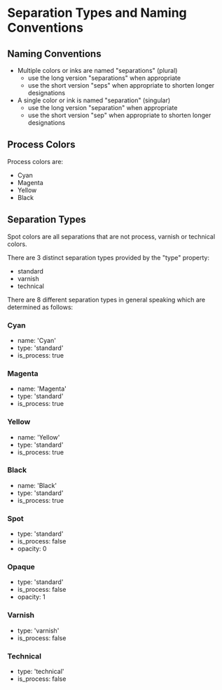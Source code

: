 # Separation Types and Naming Conventions

## Naming Conventions

- Multiple colors or inks are named "separations" (plural)
  - use the long version "separations" when appropriate
  - use the short version "seps" when appropriate to shorten longer designations
- A single color or ink is named "separation" (singular)
  - use the long version "separation" when appropriate
  - use the short version "sep" when appropriate to shorten longer designations

## Process Colors

Process colors are:
- Cyan
- Magenta
- Yellow
- Black

## Separation Types

Spot colors are all separations that are not process, varnish or technical colors.

There are 3 distinct separation types provided by the "type" property:
- standard
- varnish
- technical

There are 8 different separation types in general speaking which are determined as follows:

### Cyan
- name: 'Cyan'
- type: 'standard'
- is_process: true

### Magenta
- name: 'Magenta'
- type: 'standard'
- is_process: true

### Yellow
- name: 'Yellow'
- type: 'standard'
- is_process: true

### Black
- name: 'Black'
- type: 'standard'
- is_process: true

### Spot
- type: 'standard'
- is_process: false
- opacity: 0

### Opaque
- type: 'standard'
- is_process: false
- opacity: 1

### Varnish
- type: 'varnish'
- is_process: false

### Technical
- type: 'technical'
- is_process: false
